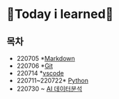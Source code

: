 # 👻Today i learned🧠

## 목차

* 220705 *[Markdown](./markdown)
* 220706 *[Git](./Git)
* 220714 *[vscode](./vscode)
* 220711~220722* [Python](./Python)
* 220730 ~ [AI 데이터분석](./Data_analysis)